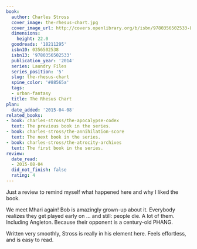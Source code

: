 ```yaml
---
book:
  author: Charles Stross
  cover_image: the-rhesus-chart.jpg
  cover_image_url: http://covers.openlibrary.org/b/isbn/9780356502533-L.jpg
  dimensions:
    height: 22.0
  goodreads: '18211295'
  isbn10: 0356502538
  isbn13: '9780356502533'
  publication_year: '2014'
  series: Laundry Files
  series_position: '5'
  slug: the-rhesus-chart
  spine_color: '#88565a'
  tags:
  - urban-fantasy
  title: The Rhesus Chart
plan:
  date_added: '2015-04-08'
related_books:
- book: charles-stross/the-apocalypse-codex
  text: The previous book in the series.
- book: charles-stross/the-annihilation-score
  text: The next book in the series.
- book: charles-stross/the-atrocity-archives
  text: The first book in the series.
review:
  date_read:
  - 2015-08-04
  did_not_finish: false
  rating: 4
---
```


Just a review to remind myself what happened here and why I liked the book.

We meet Mhari again! Bob is amazingly grown-up about it. Everybody realizes they get played early on … and still: people die. A lot of them. Including Angleton. Because their opponent is a century-old PHANG.

Written very smoothly, Stross is really in his element here. Feels effortless, and is easy to read.
